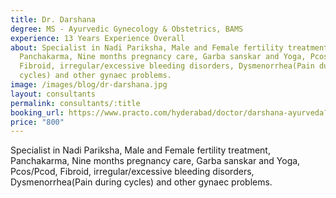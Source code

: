 ```yaml
---
title: Dr. Darshana
degree: MS - Ayurvedic Gynecology & Obstetrics, BAMS
experience: 13 Years Experience Overall
about: Specialist in Nadi Pariksha, Male and Female fertility treatment,
  Panchakarma, Nine months pregnancy care, Garba sanskar and Yoga, Pcos/Pcod,
  Fibroid, irregular/excessive bleeding disorders, Dysmenorrhea(Pain during
  cycles) and other gynaec problems.
image: /images/blog/dr-darshana.jpg
layout: consultants
permalink: consultants/:title
booking_url: https://www.practo.com/hyderabad/doctor/darshana-ayurveda?practice_id=1515528&specialization=Ayurveda&referrer=doctor_listing&page_uid=fb5b4594-2a2a-4d2b-a81f-048506bcf0fc
price: "800"
---
```

Specialist in Nadi Pariksha, Male and Female fertility treatment, Panchakarma, Nine months pregnancy care, Garba sanskar and Yoga, Pcos/Pcod, Fibroid, irregular/excessive bleeding disorders, Dysmenorrhea(Pain during cycles) and other gynaec problems.
